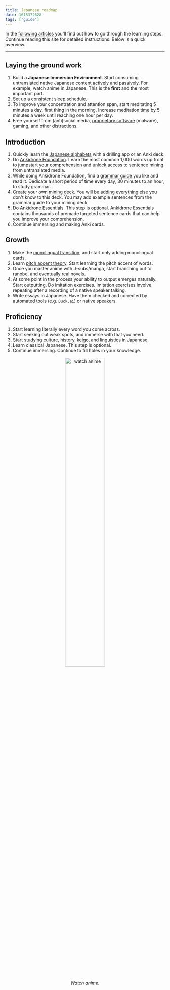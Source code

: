 ```yaml
---
title: Japanese roadmap
date: 1615372628
tags: ['guide']
---
```


In the [following articles](table-of-contents.html)
you'll find out how to go through the learning steps.
Continue reading this site for detailed instructions.
Below is a quick overview.

****

## Laying the ground work

1) Build a **Japanese Immersion Environment**.
   Start consuming untranslated native Japanese content actively and passively.
   For example, watch anime in Japanese.
   This is the **first** and the most important part.
1) Set up a consistent sleep schedule.
1) To improve your concentration and attention span,
   start meditating 5 minutes a day,
   first thing in the morning.
   Increase meditation time by 5 minutes a week until reaching one hour per day.
1) Free yourself from (anti)social media,
   [proprietary software](https://www.gnu.org/proprietary/proprietary.html) (malware),
   gaming,
   and other distractions.

## Introduction

1) Quickly learn the [Japanese alphabets](learning-kana-in-two-days.html)
   with a drilling app or an Anki deck.
1) Do [Ankidrone Foundation](jp1k-anki-deck.html).
   Learn the most common 1,000 words up front to jumpstart your comprehension
   and unlock access to sentence mining from untranslated media.
1) While doing Ankidrone Foundation,
   find a [grammar guide](learning-grammar.html) you like and read it.
   Dedicate a short period of time every day, 30 minutes to an hour, to study grammar.
1) Create your own [mining deck](sentence-mining.html).
   You will be adding everything else you don't know to this deck.
   You may add example sentences from the grammar guide to your mining deck.
1) Do [Ankidrone Essentials](ankidrone-essentials.html).
   This step is optional.
   Ankidrone Essentials contains thousands of premade targeted sentence cards
   that can help you improve your comprehension.
1) Continue immersing and making Anki cards.

## Growth

1) Make the [monolingual transition](going-monolingual.html),
   and start only adding monolingual cards.
1) Learn [pitch accent theory](japanese-pitch-accents.html).
   Start learning the pitch accent of words.
1) Once you master anime with J-subs/manga,
   start branching out to ranobe, and eventually real novels.
1) At some point in the process your ability to output emerges naturally.
   Start outputting.
   Do imitation exercises.
   Imitation exercises involve repeating after a recording of a native speaker talking.
1) Write essays in Japanese.
   Have them checked and corrected by automated tools (e.g. `Duck.ai`) or native speakers.

## Proficiency

1) Start learning literally every word you come across.
1) Start seeking out weak spots, and immerse with that you need.
1) Start studying culture, history, keigo, and linguistics in Japanese.
1) Learn classical Japanese. This step is optional.
1) Continue immersing. Continue to fill holes in your knowledge.

<p align="center"><img alt="watch anime" width="50%" src="img/watch_anime.webp"></p>
<p align="center"><i>Watch anime.</i></p>
